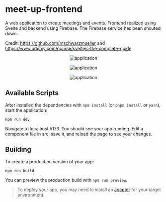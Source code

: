 # meet-up-frontend

A web application to create meetings and events. Frontend realized using Svelte and backend using Firebase. The Firebase service has been shouted down.

Credit: https://github.com/mschwarzmueller and https://www.udemy.com/course/sveltejs-the-complete-guide

<p align="center">
  <img src="https://github.com/federicobaldini/meet-up-frontend/blob/master/home.png" alt="application" />
</p>

<p align="center">
  <img src="https://github.com/federicobaldini/meet-up-frontend/blob/master/add-modal.png" alt="application" />
</p>

<p align="center">
  <img src="https://github.com/federicobaldini/meet-up-frontend/blob/master/error-modal.png" alt="application" />
</p>


## Available Scripts

After installed the dependencies with `npm install` (or `pnpm install` or `yarn`), start the application:

```
npm run dev
```

Navigate to localhost:5173. You should see your app running. Edit a component file in src, save it, and reload the page to see your changes.

## Building

To create a production version of your app:

```
npm run build
```

You can preview the production build with `npm run preview`.

> To deploy your app, you may need to install an [adapter](https://kit.svelte.dev/docs/adapters) for your target environment.